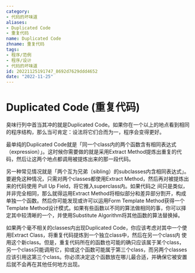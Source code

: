```yaml
---
category:
- 代码的坏味道
aliases:
- Duplicated Code
- 重复代码
name: Duplicated Code
zhname: 重复代码
tags:
- 程序/范例
- 程序/设计
- 代码的坏味道
id: 20221125191747_8692d7629ddd4652
date: "2022-11-25"
---
```


# Duplicated Code (重复代码)

臭味行列中首当其冲的就是Duplicated Code。如果你在一个以上的地点看到相同的程序结构，那么当可肯定：设法将它们合而为一，程序会变得更好。

最单纯的Duplicated Code就是「同一个class内的两个函数含有相同表达式（expression）」。这时候你需要做的就是采用Extract Method提炼出重复的代码，然后让这两个地点都调用被提炼出来的那一段代码。

另一种常见情况就是「两个互为兄弟〔sibling）的subclasses内含相同表达式」。要避免这种情况，只需对两个classes都使用Extract Method，然后再对被提炼出来的代码使用 Pull Up Field，将它推入superclass内。如果代码之 间只是类似，并非完全相同，那么就得运用Extract Method将相似部分和差异部分割开，构成单独一个函数。然后你可能发现或许可以运用Form Template Method获得一个Template Method设计模式。如果有些函数以不同的算法做相同的事，你可以择定其中较清晰的一个，并使用Substitute Algorithm将其他函数的算法替换掉。

如果两个毫不相关的classes内出现Duplicated Code，你应该考虑对其中一个使用Extract Class，将重复代码提炼到一个独立class中，然后在另一个class内 使用这个新class。但是，重复代码所在的函数也可能的确只应该属于某个class， 另一个class只能调用它，抑或这个函数可能属于第三个class，而另两个classes应该引用这第三个class。你必须决定这个函数放在哪儿最合适，并确保它被安置后就不会再在其他任何地方出现。
